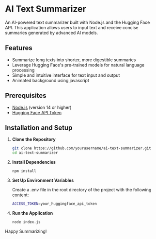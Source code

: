 # AI Text Summarizer

An AI-powered text summarizer built with Node.js and the Hugging Face API. This application allows users to input text and receive concise summaries generated by advanced AI models.

## Features

- Summarize long texts into shorter, more digestible summaries
- Leverage Hugging Face's pre-trained models for natural language processing
- Simple and intuitive interface for text input and output
- Animated background using javascript

## Prerequisites

- [Node.js](https://nodejs.org/) (version 14 or higher)
- [Hugging Face API Token](https://huggingface.co/docs/hub/security-tokens)

## Installation and Setup

1. **Clone the Repository**

   ```bash
   git clone https://github.com/yourusername/ai-text-summarizer.git
   cd ai-text-summarizer
   ```

2. **Install Dependencies**

    ```bash
    npm install
    ```

3. **Set Up Environment Variables**

    Create a .env file in the root directory of the project with the following content:

    ```bash
    ACCESS_TOKEN=your_huggingface_api_token
    ```
4. **Run the Application**
    ```bash
    node index.js
    ```

Happy Summarizing!